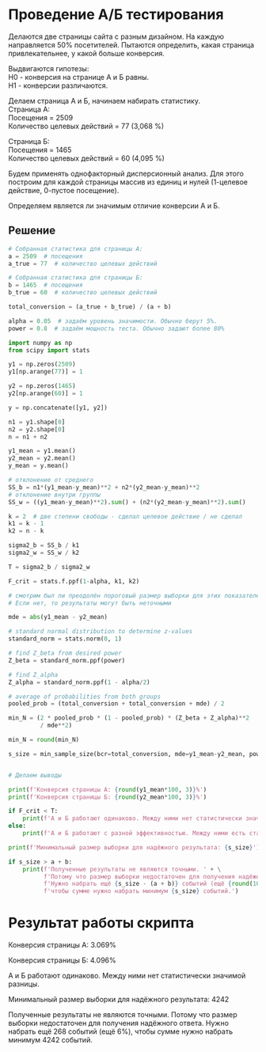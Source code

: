 # Проведение А/Б тестирования

Делаются две страницы сайта с разным дизайном. На каждую направляется 50% посетителей. Пытаются определить, какая страница привлекательнее, у какой больше конверсия. 

Выдвигаются гипотезы:<br>
H0 - конверсия на странице А и Б равны.<br>
H1 - конверсии различаются.<br>

Делаем страница А и Б, начинаем набирать статистику.<br>
Страница А:<br>
Посещения = 2509<br>
Количество целевых действий = 77 (3,068 %)<br>

Страница Б:<br>
Посещения = 1465<br>
Количество целевых действий = 60 (4,095 %)<br>

Будем применять однофакторный дисперсионный анализ. Для этого построим для каждой страницы массив из единиц и нулей (1-целевое действие, 0-пустое посещение).

Определяем является ли значимым отличие конверсии А и Б. 

## Решение

```Python
# Собранная статистика для страницы А:
a = 2509  # посещения
a_true = 77  # количество целевых действий

# Собранная статистика для страницы Б:
b = 1465  # посещения
b_true = 60  # количество целевых действий

total_conversion = (a_true + b_true) / (a + b)

alpha = 0.05  # задаём уровень значимости. Обычно берут 5%.
power = 0.8  # задаём мощность теста. Обычно задают более 80% 

import numpy as np
from scipy import stats 

y1 = np.zeros(2509)
y1[np.arange(77)] = 1

y2 = np.zeros(1465)
y2[np.arange(60)] = 1

y = np.concatenate([y1, y2])

n1 = y1.shape[0]
n2 = y2.shape[0]
n = n1 + n2

y1_mean = y1.mean()
y2_mean = y2.mean()
y_mean = y.mean()

# отклонение от среднего
SS_b = n1*(y1_mean-y_mean)**2 + n2*(y2_mean-y_mean)**2
# отклонение внутри группы
SS_w = ((y1_mean-y_mean)**2).sum() + (n2*(y2_mean-y_mean)**2).sum()

k = 2  # две степени свободы - сделал целевое действие / не сделал
k1 = k - 1
k2 = n - k

sigma2_b = SS_b / k1
sigma2_w = SS_w / k2

T = sigma2_b / sigma2_w

F_crit = stats.f.ppf(1-alpha, k1, k2)

# смотрим был ли преодолён пороговый размер выборки для этих показателей.
# Если нет, то результаты могут быть неточными

mde = abs(y1_mean - y2_mean)

# standard normal distribution to determine z-values
standard_norm = stats.norm(0, 1)

# find Z_beta from desired power
Z_beta = standard_norm.ppf(power)

# find Z_alpha
Z_alpha = standard_norm.ppf(1 - alpha/2)

# average of probabilities from both groups
pooled_prob = (total_conversion + total_conversion + mde) / 2

min_N = (2 * pooled_prob * (1 - pooled_prob) * (Z_beta + Z_alpha)**2
         / mde**2)

min_N = round(min_N)

s_size = min_sample_size(bcr=total_conversion, mde=y1_mean-y2_mean, power=power, sig_level=alpha)


# Делаем выводы

print(f'Конверсия страницы А: {round(y1_mean*100, 3)}%')
print(f'Конверсия страницы Б: {round(y2_mean*100, 3)}%')

if F_crit < T:
    print(f'А и Б работают одинаково. Между ними нет статистически значимой разницы.')
else:
    print(f'А и Б работают с разной эффективностью. Между ними есть статистически значимая разница.')

print(f'Минимальный размер выборки для надёжного результата: {s_size}')

if s_size > a + b:
    print(f'Полученные результаты не являются точными. ' + \
          f'Потому что размер выборки недостаточен для получения надёжного ответа. ' + \
          f'Нужно набрать ещё {s_size - (a + b)} событий (ещё {round(100*(s_size - (a + b))/s_size)}%), ' + \
          f'чтобы сумме нужно набрать минимум {s_size} событий.')
```

# Результат работы скрипта

Конверсия страницы А: 3.069%

Конверсия страницы Б: 4.096%

А и Б работают одинаково. Между ними нет статистически значимой разницы.

Минимальный размер выборки для надёжного результата: 4242

Полученные результаты не являются точными. Потому что размер выборки недостаточен для получения надёжного ответа. Нужно набрать ещё 268 событий (ещё 6%), чтобы сумме нужно набрать минимум 4242 событий.
